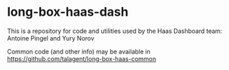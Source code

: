 # long-box-haas-dash
This is a repository for code and utilities used by the Haas Dashboard team:
Antoine Pingel and Yury Norov

Common code (and other info) may be available in 
https://github.com/talagent/long-box-haas-common
